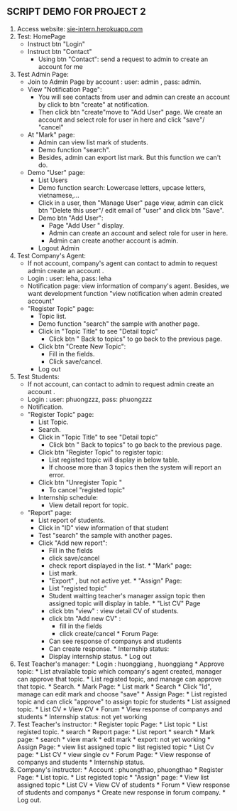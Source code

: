 ## SCRIPT DEMO FOR PROJECT 2
1. Access website:  [sie-intern.herokuapp.com](sie-intern.herokuapp.com)
2. Test:  HomePage
    * Instruct btn "Login"
    * Instruct btn "Contact"
      * Using btn "Contact": send a request to admin to create an account for me
3. Test Admin Page:
    * Join to Admin Page by account : user: admin , pass: admin.
    * View "Notification Page":
      * You will see contacts from user and admin can create an account by click to btn "create" at notification.
      * Then click  btn "create"move to "Add User" page. We create an account and select role for user in here and click "save"/ "cancel"
    * At "Mark" page:
      * Admin can view list mark of students.
      * Demo function "search".
      * Besides, admin can export list mark. But this function we can't do.
    * Demo "User" page:
      * List Users
      * Demo function search: Lowercase letters, upcase letters, vietnamese,...
      * Click in a user, then "Manage User" page view, admin can click btn "Delete this user"/ edit email of "user" and click btn "Save".
      * Demo btn "Add User":
        * Page "Add User " display.
        * Admin can create an account and select role for user in here.
        * Admin can create another account is admin.
      * Logout Admin
4. Test Company's Agent:
      * If not account, company's agent can contact to admin to request admin create an account .
      * Login : user: leha, pass: leha
      * Notification page: view information of company's agent. Besides, we want development function "view notification when admin created account"
      * "Register Topic" page:
        * Topic list.
        * Demo function "search" the sample with another page.
        * Click in "Topic Title" to see "Detail topic"
          * Click btn " Back to topics" to go back to the previous page.
        * Click btn "Create New Topic":
          * Fill in the fields.
          * Click save/cancel.
        * Log out
5. Test Students:
      * If not account, can contact to admin to request admin create an account .
      * Login : user: phuongzzz, pass: phuongzzz
      * Notification.
      * "Register Topic" page:
        * List Topic.
        * Search.
        * Click in "Topic Title" to see "Detail topic"
          * Click btn " Back to topics" to go back to the previous page.
        * Click btn "Register Topic" to register topic:
          * List registed topic will display in below table.
          * If choose more than 3 topics then the system will report an error.
        * Click btn "Unregister Topic "
          * To cancel "registed topic"
        * Internship schedule:
          * View detail report for topic.
      * "Report" page:
        * List report of students.
        * Click in "ID" view information of that student
        * Test "search" the sample with another pages.
        * Click "Add new report":
          * Fill in the fields
          * click save/cancel
          * check report displayed in the list.
       * "Mark" page:
          * List mark.
          * "Export" , but not active yet.
       * "Assign" Page:
          * List "registed topic"
          * Student waitting teacher's manager assign topic then assigned topic will display in table.
       * "List CV" Page
          * click btn "view" : view detail CV of students.
          * click btn "Add new CV" :
            * fill in the fields
            * click create/cancel
       * Forum Page:
          * Can see response of companys and students
          * Can create response.
       * Internship status:
          * Display internship status.
       * Log out
6. Test Teacher's manager:
       * Login : huonggiang , huonggiang
       * Approve topic:
          * List atvailable topic  which company's agent created, manager can approve that topic.
          * List registed topic, and manage can approve that topic.
          * Search.
       * Mark Page:
          * List mark
          * Search
          * Click "Id", manage can edit mark and choose "save"
       * Assign Page:
          * List registed topic and can click "approve" to assign topic for students
          * List assigned topic.
       * List CV
          * View CV
       * Forum
          * View response of companys and students
       * Internship status: not yet working
7. Test Teacher's instructor:
       * Register topic Page:
          * List topic
          * List registed topic.
          * search
       * Report page:
          * List report
          * search
       * Mark page:
          * search
          * view mark
          * edit mark
          * export: not yet working
       * Assign Page:
          * view list assigned topic
          * list registed topic
       * List Cv page:
          * List CV
          * view single cv
        * Forum Page:
          * View response of companys and students
        * Internship status.
8. Company's instructor:
        * Account : phuongthao, phuongthao
        * Register Page:
          * List topic.
          * List registed topic
        * "Assign" page:
          * View list assigned topic
        * List CV
          * View CV of students
        * Forum
          * View response of students and companys
          * Create new response in forum company.
        * Log out.

